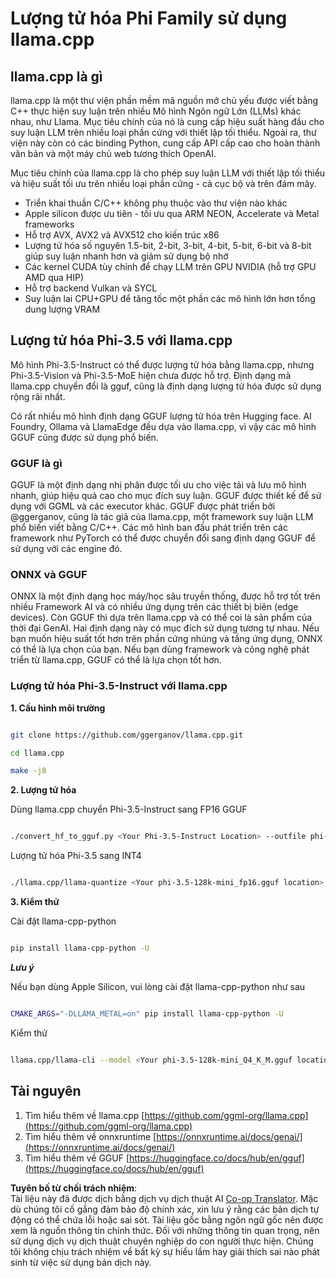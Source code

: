 <!--
CO_OP_TRANSLATOR_METADATA:
{
  "original_hash": "462bddc47427d8785f3c9fd817b346fe",
  "translation_date": "2025-05-09T14:14:26+00:00",
  "source_file": "md/01.Introduction/04/UsingLlamacppQuantifyingPhi.md",
  "language_code": "vi"
}
-->
# **Lượng tử hóa Phi Family sử dụng llama.cpp**

## **llama.cpp là gì**

llama.cpp là một thư viện phần mềm mã nguồn mở chủ yếu được viết bằng C++ thực hiện suy luận trên nhiều Mô hình Ngôn ngữ Lớn (LLMs) khác nhau, như Llama. Mục tiêu chính của nó là cung cấp hiệu suất hàng đầu cho suy luận LLM trên nhiều loại phần cứng với thiết lập tối thiểu. Ngoài ra, thư viện này còn có các binding Python, cung cấp API cấp cao cho hoàn thành văn bản và một máy chủ web tương thích OpenAI.

Mục tiêu chính của llama.cpp là cho phép suy luận LLM với thiết lập tối thiểu và hiệu suất tối ưu trên nhiều loại phần cứng - cả cục bộ và trên đám mây.

- Triển khai thuần C/C++ không phụ thuộc vào thư viện nào khác
- Apple silicon được ưu tiên - tối ưu qua ARM NEON, Accelerate và Metal frameworks
- Hỗ trợ AVX, AVX2 và AVX512 cho kiến trúc x86
- Lượng tử hóa số nguyên 1.5-bit, 2-bit, 3-bit, 4-bit, 5-bit, 6-bit và 8-bit giúp suy luận nhanh hơn và giảm sử dụng bộ nhớ
- Các kernel CUDA tùy chỉnh để chạy LLM trên GPU NVIDIA (hỗ trợ GPU AMD qua HIP)
- Hỗ trợ backend Vulkan và SYCL
- Suy luận lai CPU+GPU để tăng tốc một phần các mô hình lớn hơn tổng dung lượng VRAM

## **Lượng tử hóa Phi-3.5 với llama.cpp**

Mô hình Phi-3.5-Instruct có thể được lượng tử hóa bằng llama.cpp, nhưng Phi-3.5-Vision và Phi-3.5-MoE hiện chưa được hỗ trợ. Định dạng mà llama.cpp chuyển đổi là gguf, cũng là định dạng lượng tử hóa được sử dụng rộng rãi nhất.

Có rất nhiều mô hình định dạng GGUF lượng tử hóa trên Hugging face. AI Foundry, Ollama và LlamaEdge đều dựa vào llama.cpp, vì vậy các mô hình GGUF cũng được sử dụng phổ biến.

### **GGUF là gì**

GGUF là một định dạng nhị phân được tối ưu cho việc tải và lưu mô hình nhanh, giúp hiệu quả cao cho mục đích suy luận. GGUF được thiết kế để sử dụng với GGML và các executor khác. GGUF được phát triển bởi @ggerganov, cũng là tác giả của llama.cpp, một framework suy luận LLM phổ biến viết bằng C/C++. Các mô hình ban đầu phát triển trên các framework như PyTorch có thể được chuyển đổi sang định dạng GGUF để sử dụng với các engine đó.

### **ONNX và GGUF**

ONNX là một định dạng học máy/học sâu truyền thống, được hỗ trợ tốt trên nhiều Framework AI và có nhiều ứng dụng trên các thiết bị biên (edge devices). Còn GGUF thì dựa trên llama.cpp và có thể coi là sản phẩm của thời đại GenAI. Hai định dạng này có mục đích sử dụng tương tự nhau. Nếu bạn muốn hiệu suất tốt hơn trên phần cứng nhúng và tầng ứng dụng, ONNX có thể là lựa chọn của bạn. Nếu bạn dùng framework và công nghệ phát triển từ llama.cpp, GGUF có thể là lựa chọn tốt hơn.

### **Lượng tử hóa Phi-3.5-Instruct với llama.cpp**

**1. Cấu hình môi trường**


```bash

git clone https://github.com/ggerganov/llama.cpp.git

cd llama.cpp

make -j8

```


**2. Lượng tử hóa**

Dùng llama.cpp chuyển Phi-3.5-Instruct sang FP16 GGUF


```bash

./convert_hf_to_gguf.py <Your Phi-3.5-Instruct Location> --outfile phi-3.5-128k-mini_fp16.gguf

```

Lượng tử hóa Phi-3.5 sang INT4


```bash

./llama.cpp/llama-quantize <Your phi-3.5-128k-mini_fp16.gguf location> ./gguf/phi-3.5-128k-mini_Q4_K_M.gguf Q4_K_M

```


**3. Kiểm thử**

Cài đặt llama-cpp-python


```bash

pip install llama-cpp-python -U

```

***Lưu ý*** 

Nếu bạn dùng Apple Silicon, vui lòng cài đặt llama-cpp-python như sau


```bash

CMAKE_ARGS="-DLLAMA_METAL=on" pip install llama-cpp-python -U

```

Kiểm thử


```bash

llama.cpp/llama-cli --model <Your phi-3.5-128k-mini_Q4_K_M.gguf location> --prompt "<|user|>\nCan you introduce .NET<|end|>\n<|assistant|>\n"  --gpu-layers 10

```



## **Tài nguyên**

1. Tìm hiểu thêm về llama.cpp [https://github.com/ggml-org/llama.cpp](https://github.com/ggml-org/llama.cpp)
2. Tìm hiểu thêm về onnxruntime [https://onnxruntime.ai/docs/genai/](https://onnxruntime.ai/docs/genai/)
3. Tìm hiểu thêm về GGUF [https://huggingface.co/docs/hub/en/gguf](https://huggingface.co/docs/hub/en/gguf)

**Tuyên bố từ chối trách nhiệm**:  
Tài liệu này đã được dịch bằng dịch vụ dịch thuật AI [Co-op Translator](https://github.com/Azure/co-op-translator). Mặc dù chúng tôi cố gắng đảm bảo độ chính xác, xin lưu ý rằng các bản dịch tự động có thể chứa lỗi hoặc sai sót. Tài liệu gốc bằng ngôn ngữ gốc nên được xem là nguồn thông tin chính thức. Đối với những thông tin quan trọng, nên sử dụng dịch vụ dịch thuật chuyên nghiệp do con người thực hiện. Chúng tôi không chịu trách nhiệm về bất kỳ sự hiểu lầm hay giải thích sai nào phát sinh từ việc sử dụng bản dịch này.